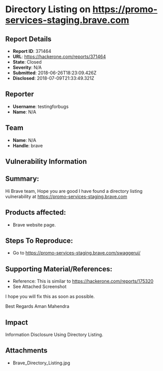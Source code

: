 # Directory Listing on https://promo-services-staging.brave.com

## Report Details
- **Report ID**: 371464
- **URL**: https://hackerone.com/reports/371464
- **State**: Closed
- **Severity**: N/A
- **Submitted**: 2018-06-26T18:23:09.426Z
- **Disclosed**: 2018-07-09T21:33:49.321Z

## Reporter
- **Username**: testingforbugs
- **Name**: N/A

## Team
- **Name**: N/A
- **Handle**: brave

## Vulnerability Information
## Summary:
Hi Brave team,
Hope you are good I have found a directory listing vulnerability at https://promo-services-staging.brave.com

## Products affected: 
* Brave website page.

## Steps To Reproduce:

 * Go to https://promo-services-staging.brave.com/swaggerui/

## Supporting Material/References:

  * Reference: This is similar to https://hackerone.com/reports/175320
  * See Attached Screenshot

I hope you will fix this as soon as possible.

Best Regards
Aman Mahendra

## Impact

Information Disclosure Using Directory Listing.

## Attachments
- Brave_Directory_Listing.jpg
